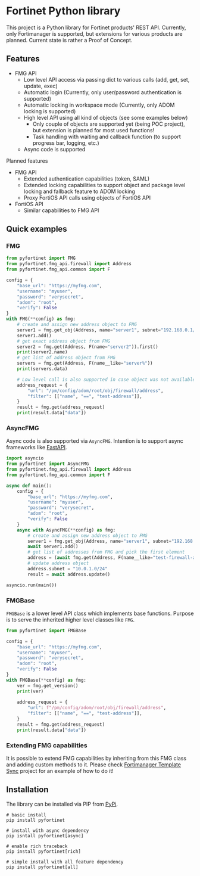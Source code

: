 # Fortinet Python library

[//]: # (--8<-- [start:intro])

This project is a Python library for Fortinet products' REST API. Currently, only Fortimanager is supported, but
extensions for various products are planned. Current state is rather a Proof of Concept.

## Features

* FMG API
  * Low level API access via passing dict to various calls (add, get, set, update, exec)
  * Automatic login (Currently, only user/password authentication is supported)
  * Automatic locking in workspace mode (Currently, only ADOM locking is supported)
  * High level API using all kind of objects (see some examples below)
    * Only couple of objects are supported yet (being POC project), but extension is planned for most used functions!
    * Task handling with waiting and callback function (to support progress bar, logging, etc.)
  * Async code is supported

Planned features

* FMG API
  * Extended authentication capabilities (token, SAML)
  * Extended locking capabilities to support object and package level locking and fallback feature to ADOM locking
  * Proxy FortiOS API calls using objects of FortiOS API
* FortiOS API
  * Similar capabilities to FMG API

[//]: # (--8<-- [end:intro])

## Quick examples

### FMG

```python
from pyfortinet import FMG
from pyfortinet.fmg_api.firewall import Address
from pyfortinet.fmg_api.common import F

config = {
    "base_url": "https://myfmg.com",
    "username": "myuser",
    "password": "verysecret",
    "adom": "root",
    "verify": False
}
with FMG(**config) as fmg:
    # create and assign new address object to FMG
    server1 = fmg.get_obj(Address, name="server1", subnet="192.168.0.1/32")
    server1.add()
    # get exact address object from FMG
    server2 = fmg.get(Address, F(name="server2")).first()
    print(server2.name)
    # get list of address object from FMG
    servers = fmg.get(Address, F(name__like="server%"))
    print(servers.data)

    # Low level call is also supported in case object was not available
    address_request = {
        "url": "/pm/config/adom/root/obj/firewall/address",
        "filter": [["name", "==", "test-address"]],
    }
    result = fmg.get(address_request)
    print(result.data["data"])
```

### AsyncFMG

Async code is also supported via `AsyncFMG`. Intention is to support async frameworks like
[FastAPI](https://fastapi.tiangolo.com/).

```python
import asyncio
from pyfortinet import AsyncFMG
from pyfortinet.fmg_api.firewall import Address
from pyfortinet.fmg_api.common import F

async def main():
    config = {
        "base_url": "https://myfmg.com",
        "username": "myuser",
        "password": "verysecret",
        "adom": "root",
        "verify": False
    }
    async with AsyncFMG(**config) as fmg:
        # create and assign new address object to FMG
        server1 = fmg.get_obj(Address, name="server1", subnet="192.168.0.1/32")
        await server1.add()
        # get list of addresses from FMG and pick the first element
        address = (await fmg.get(Address, F(name__like="test-firewall-addr%"))).first()
        # update address object
        address.subnet = "10.0.1.0/24"
        result = await address.update()

asyncio.run(main())
```

### FMGBase

``FMGBase`` is a lower level API class which implements base functions. Purpose is to serve the inherited higher level
classes like ``FMG``.

```python
from pyfortinet import FMGBase

config = {
    "base_url": "https://myfmg.com",
    "username": "myuser",
    "password": "verysecret",
    "adom": "root",
    "verify": False
}
with FMGBase(**config) as fmg:
    ver = fmg.get_version()
    print(ver)
    
    address_request = {
        "url": f"/pm/config/adom/root/obj/firewall/address",
        "filter": [["name", "==", "test-address"]],
    }
    result = fmg.get(address_request)
    print(result.data["data"])
```

### Extending FMG capabilities

It is possible to extend FMG capabilities by inheriting from this FMG class and adding custom methods to it.
Please check [Fortimanager Template Sync](https://github.com/realvitya/fortimanager-template-sync) project for an
example of how to do it!

## Installation

The library can be installed via PIP from [PyPi](https://pypi.org/project/pyfortinet).

```shell
# basic install
pip install pyfortinet

# install with async dependency
pip isntall pyfortinet[async]

# enable rich traceback
pip install pyfortinet[rich]

# simple install with all feature dependency
pip install pyfortinet[all]
```
